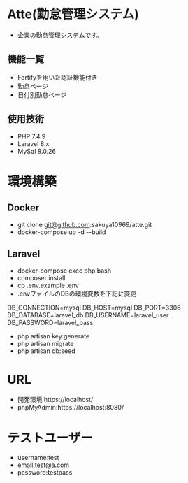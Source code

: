 # Atte(勤怠管理システム)
- 企業の勤怠管理システムです。

## 機能一覧
- Fortifyを用いた認証機能付き
- 勤怠ページ
- 日付別勤怠ページ

## 使用技術
- PHP 7.4.9
- Laravel 8.x
- MySql 8.0.26

# 環境構築
## Docker
- git clone git@github.com:sakuya10969/atte.git
- docker-compose up -d --build

## Laravel
- docker-compose exec php bash
- composer install
- cp .env.example .env
- .envファイルのDBの環境変数を下記に変更

DB_CONNECTION=mysql
DB_HOST=mysql
DB_PORT=3306
DB_DATABASE=laravel_db
DB_USERNAME=laravel_user
DB_PASSWORD=laravel_pass

- php artisan key:generate
- php artisan migrate
- php artisan db:seed

# URL
- 開発環境:https://localhost/
- phpMyAdmin:https://localhost:8080/

# テストユーザー
- username:test
- email:test@a.com
- password:testpass
